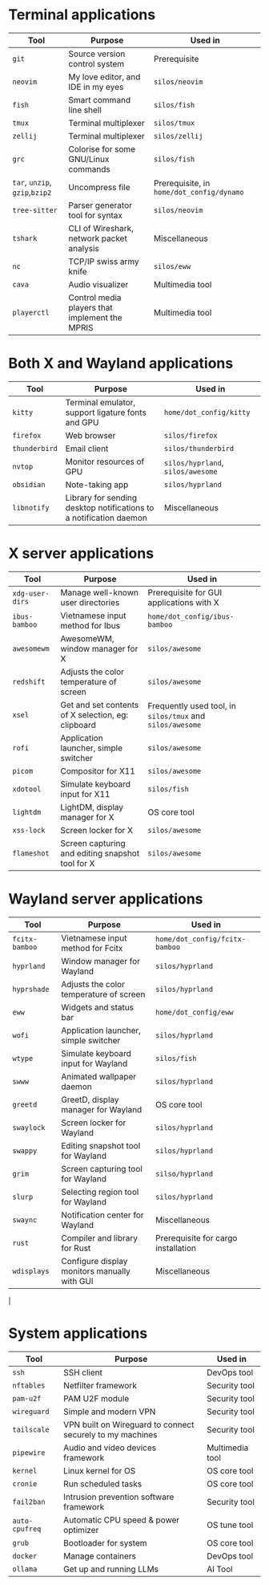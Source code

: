 # Terminal applications
|Tool|Purpose|Used in|
|----|-------|-------|
|`git`|Source version control system|Prerequisite|
|`neovim`|My love editor, and IDE in my eyes|`silos/neovim`|
|`fish`|Smart command line shell|`silos/fish`|
|`tmux`|Terminal multiplexer|`silos/tmux`|
|`zellij`|Terminal multiplexer|`silos/zellij`|
|`grc`|Colorise for some GNU/Linux commands|`silos/fish`|
|`tar`, `unzip`, `gzip`,`bzip2`|Uncompress file|Prerequisite, in `home/dot_config/dynamo`|
|`tree-sitter`|Parser generator tool for syntax|`silos/neovim`|
|`tshark`|CLI of Wireshark, network packet analysis|Miscellaneous|
|`nc`|TCP/IP swiss army knife|`silos/eww`|
|`cava`|Audio visualizer|Multimedia tool|
|`playerctl`|Control media players that implement the MPRIS|Multimedia tool|

# Both X and Wayland applications
|Tool|Purpose|Used in|
|----|-------|-------|
|`kitty`|Terminal emulator, support ligature fonts and GPU|`home/dot_config/kitty`|
|`firefox`|Web browser|`silos/firefox`|
|`thunderbird`|Email client|`silos/thunderbird`|
|`nvtop`|Monitor resources of GPU|`silos/hyprland`, `silos/awesome`|
|`obsidian`|Note-taking app|`silos/hyprland`|
|`libnotify`|Library for sending desktop notifications to a notification daemon|Miscellaneous|

# X server applications
|Tool|Purpose|Used in|
|----|-------|-------|
|`xdg-user-dirs`|Manage well-known user directories|Prerequisite for GUI applications with X|
|`ibus-bamboo`|Vietnamese input method for Ibus|`home/dot_config/ibus-bamboo`|
|`awesomewm`|AwesomeWM, window manager for X|`silos/awesome`|
|`redshift`|Adjusts the color temperature of screen|`silos/awesome`|
|`xsel`|Get and set contents of X selection, eg: clipboard|Frequently used tool, in `silos/tmux` and `silos/awesome`|
|`rofi`|Application launcher, simple switcher|`silos/awesome`|
|`picom`|Compositor for X11|`silos/awesome`|
|`xdotool`|Simulate keyboard input for X11|`silos/fish`|
|`lightdm`|LightDM, display manager for X|OS core tool|
|`xss-lock`|Screen locker for X|`silos/awesome`|
|`flameshot`|Screen capturing and editing snapshot tool for X|`silos/awesome`|

# Wayland server applications
|Tool|Purpose|Used in|
|----|-------|-------|
|`fcitx-bamboo`|Vietnamese input method for Fcitx|`home/dot_config/fcitx-bamboo`|
|`hyprland`|Window manager for Wayland|`silos/hyprland`|
|`hyprshade`|Adjusts the color temperature of screen|`silos/hyprland`|
|`eww`|Widgets and status bar|`home/dot_config/eww`|
|`wofi`|Application launcher, simple switcher|`silos/hyprland`|
|`wtype`|Simulate keyboard input for Wayland|`silos/fish`|
|`swww`|Animated wallpaper daemon|`silos/hyprland`|
|`greetd`|GreetD, display manager for Wayland|OS core tool|
|`swaylock`|Screen locker for Wayland|`silos/hyprland`|
|`swappy`|Editing snapshot tool for Wayland|`silos/hyprland`|
|`grim`|Screen capturing tool for Wayland|`silso/hyprland`|
|`slurp`|Selecting region tool for Wayland|`silos/hyprland`|
|`swaync`|Notification center for Wayland|Miscellaneous|
|`rust`|Compiler and library for Rust|Prerequisite for cargo installation|
|`wdisplays`|Configure display monitors manually with GUI|Miscellaneous
|

# System applications
|Tool|Purpose|Used in|
|----|-------|-------|
|`ssh`|SSH client|DevOps tool|
|`nftables`|Netfilter framework|Security tool|
|`pam-u2f`|PAM U2F module|Security tool|
|`wireguard`|Simple and modern VPN|Security tool|
|`tailscale`|VPN built on Wireguard to connect securely to my machines|Security tool|
|`pipewire`|Audio and video devices framework|Multimedia tool|
|`kernel`|Linux kernel for OS|OS core tool|
|`cronie`|Run scheduled tasks|OS core tool|
|`fail2ban`|Intrusion prevention software framework|Security tool|
|`auto-cpufreq`|Automatic CPU speed & power optimizer|OS tune tool|
|`grub`|Bootloader for system|OS core tool|
|`docker`|Manage containers|DevOps tool|
|`ollama`|Get up and running LLMs|AI Tool|
